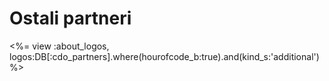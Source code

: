 

# Ostali partneri

<%= view :about_logos, logos:DB[:cdo_partners].where(hourofcode_b:true).and(kind_s:'additional') %>